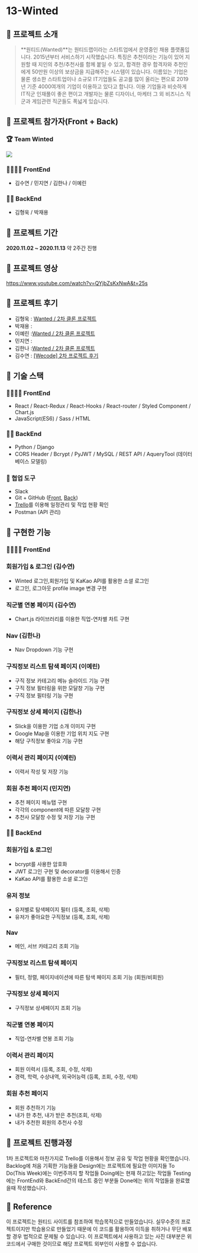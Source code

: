 # 13-Winted
## 🌃 프로젝트 소개
>**원티드(Wanted)**는 원티드랩이라는 스타트업에서 운영중인 채용 플랫폼입니다. 2015년부터 서비스하기 시작했습니다. 
특징은 추천이라는 기능이 있어 지원할 때 지인의 추천/추천사를 함께 붙일 수 있고, 합격한 경우 합격자와 추천인에게 50만원 이상의 보상금을 지급해주는 시스템이 있습니다. 
이름있는 기업은 물론 생소한 스타트업이나 소규모 IT기업들도 공고를 많이 올리는 편으로 2019년 기준 4000여개의 기업이 이용하고 있다고 합니다.
이용 기업들과 비슷하게 IT직군 인재풀이 좋은 편이고 개발자는 물론 디자이너, 마케터 그 외 비즈니스 직군과 게임관련 직군들도 폭넓게 있습니다. 

## 🌃 프로젝트 참가자(Front + Back)
### 🏆 Team Winted
![](https://images.velog.io/images/kho5420/post/2d96a779-38e4-45b6-85c9-84bbc1c43122/image.png)
### 👩‍👧‍👧‍👧 FrontEnd
+ 김수연 / 민지연 / 김한나 / 이예린
### 👨‍👨‍ BackEnd
+ 김형욱 / 박재용

## 🌃 프로젝트 기간
**2020.11.02 ~ 2020.11.13** 약 2주간 진행

## 🌃 프로젝트 영상
https://www.youtube.com/watch?v=QYjbZsKxNwA&t=25s
## 🌃 프로젝트 후기
+ 김형욱 : [Wanted / 2차 클론 프로젝트](https://velog.io/@kho5420/Wanted-2%EC%B0%A8-%ED%81%B4%EB%A1%A0-%ED%94%84%EB%A1%9C%EC%A0%9D%ED%8A%B8)
+ 박재용 : 
+ 이예린 :[Wanted / 2차 클론 프로젝트](https://velog.io/@yerin719/%EC%9B%90%ED%8B%B0%EB%93%9C-%ED%81%B4%EB%A1%A0-%ED%94%84%EB%A1%9C%EC%A0%9D%ED%8A%B8-%ED%9B%84%EA%B8%B0)
+ 민지연 :
+ 김한나 :[Wanted / 2차 클론 프로젝트](https://velog.io/@nana_kim/2%EC%B0%A8-%ED%81%B4%EB%A1%A0-%ED%94%84%EB%A1%9C%EC%A0%9D%ED%8A%B8Wanted)
+ 김수연 : [[Wecode] 2차 프로젝트 후기](https://velog.io/@link717/Wecode-2%EC%B0%A8-%ED%94%84%EB%A1%9C%EC%A0%9D%ED%8A%B8-%ED%9B%84%EA%B8%B0)

## 🌃 기술 스택
### 👩‍👧‍👧‍👧 FrontEnd
+ React / React-Redux / React-Hooks / React-router / Styled Component / Chart.js
+ JavaScript(ES6) / Sass / HTML
### 👨‍👨‍ BackEnd
+ Python / Django
+ CORS Header / Bcrypt / PyJWT / MySQL / REST API / AqueryTool (데이터베이스 모델링)
### 👫 협업 도구
+ Slack
+ Git + GitHub ([Front](https://github.com/wecode-bootcamp-korea/13-Winted-frontend), [Back](https://github.com/wecode-bootcamp-korea/13-Winted-backend))
+ [Trello](https://trello.com/b/k7IalrMk/winted)를 이용해 일정관리 및 작업 현황 확인
+ Postman (API 관리)

## 🌃 구현한 기능
### 👩‍👧‍👧‍👧 FrontEnd
### 회원가입 & 로그인 (김수연)
+ Winted 로그인,회원가입 및 KaKao API를 활용한 소셜 로그인
+ 로그인, 로그아웃 profile image 변경 구현
### 직군별 연봉 페이지 (김수연)
+ Chart.js 라이브러리를 이용한 직업-연차별 차트 구현
### Nav (김한나)
+ Nav Dropdown 기능 구현
### 구직정보 리스트 탐색 페이지 (이예린)
+ 구직 정보 카테고리 메뉴 슬라이드 기능 구현
+ 구직 정보 필터링을 위한 모달창 기능 구현
+ 구직 정보 필터링 기능 구현
### 구직정보 상세 페이지 (김한나)
+ Slick을 이용한 기업 소개 이미지 구현
+ Google Map을 이용한 기업 위치 지도 구현
+ 해당 구직정보 좋아요 기능 구현
### 이력서 관리 페이지 (이예린)
+ 이력서 작성 및 저장 기능
### 회원 추천 페이지 (민지연)
+ 추천 페이지 메뉴탭 구현
+ 각각의 component에 따른 모달창 구현
+ 추천사 모달창 수정 및 저장 기능 구현
### 👨‍👨‍ BackEnd
### 회원가입 & 로그인
+ bcrypt를 사용한 암호화
+ JWT 로그인 구현 및 decorator를 이용해서 인증
+ KaKao API를 활용한 소셜 로그인
### 유저 정보
+ 유저별로 탐색페이지 필터 (등록, 조회, 삭제)
+ 유저가 좋아요한 구직정보 (등록, 조회, 삭제)
### Nav
+ 메인, 서브 카테고리 조회 기능
### 구직정보 리스트 탐색 페이지
+ 필터, 정렬, 페이지네이션에 따른 탐색 페이지 조회 기능 (회원/비회원)
### 구직정보 상세 페이지
+ 구직정보 상세페이지 조회 기능
### 직군별 연봉 페이지
+ 직업-연차별 연봉 조회 기능
### 이력서 관리 페이지
+ 회원 이력서 (등록, 조회, 수정, 삭제)
+ 경력, 학력, 수상내역, 외국어능력 (등록, 조회, 수정, 삭제)
### 회원 추천 페이지
+ 회원 추천하기 기능
+ 내가 한 추천, 내가 받은 추천(조회, 삭제)
+ 내가 추천한 회원의 추천사 수정

## 🌃 프로젝트 진행과정
1차 프로젝트와 마찬가지로 Trello를 이용해서 정보 공유 및 작업 현황을 확인했습니다.
Backlog에 처음 기획한 기능들을 Design에는 프로젝트에 필요한 이미지들
To Do(This Week)에는 이번주까지 할 작업들 Doing에는 현재 하고있는 작업들
Testing에는 FrontEnd와 BackEnd간의 테스트 중인 부분들 Done에는 위의 작업들을 완료했을때 작성했습니다.

## 🌃 Reference
이 프로젝트는 원티드 사이트를 참조하여 학습목적으로 만들었습니다.
실무수준의 프로젝트이지만 학습용으로 만들었기 때문에 이 코드를 활용하여 이득을 취하거나 무단 배포할 경우 법적으로 문제될 수 있습니다.
이 프로젝트에서 사용하고 있는 사진 대부분은 위코드에서 구매한 것이므로 해당 프로젝트 외부인이 사용할 수 없습니다.
